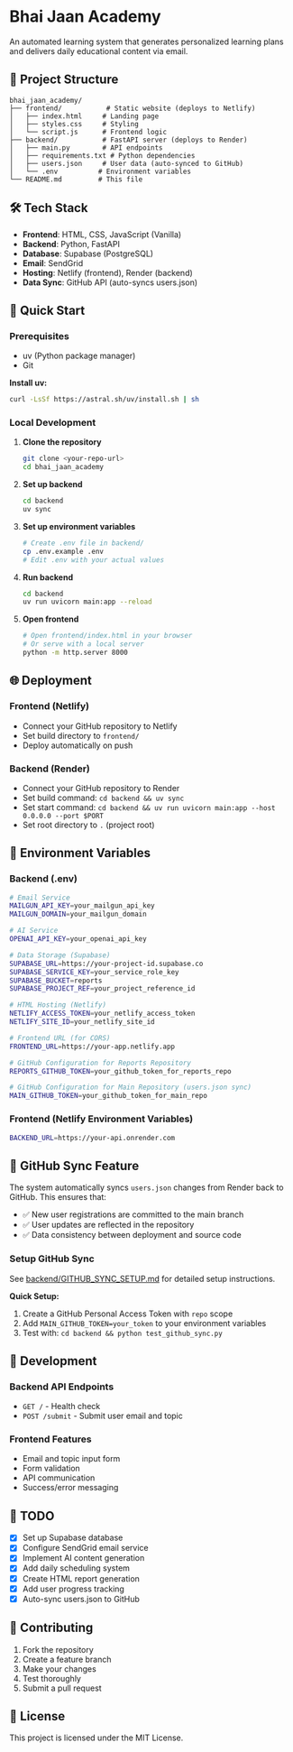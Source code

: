 # Bhai Jaan Academy

An automated learning system that generates personalized learning plans and delivers daily educational content via email.

## 🚀 Project Structure

```
bhai_jaan_academy/
├── frontend/           # Static website (deploys to Netlify)
│   ├── index.html     # Landing page
│   ├── styles.css     # Styling
│   └── script.js      # Frontend logic
├── backend/           # FastAPI server (deploys to Render)
│   ├── main.py        # API endpoints
│   ├── requirements.txt # Python dependencies
│   ├── users.json     # User data (auto-synced to GitHub)
│   └── .env          # Environment variables
└── README.md         # This file
```

## 🛠️ Tech Stack

- **Frontend**: HTML, CSS, JavaScript (Vanilla)
- **Backend**: Python, FastAPI
- **Database**: Supabase (PostgreSQL)
- **Email**: SendGrid
- **Hosting**: Netlify (frontend), Render (backend)
- **Data Sync**: GitHub API (auto-syncs users.json)

## 🚀 Quick Start

### Prerequisites
- uv (Python package manager)
- Git

**Install uv:**
```bash
curl -LsSf https://astral.sh/uv/install.sh | sh
```

### Local Development

1. **Clone the repository**
   ```bash
   git clone <your-repo-url>
   cd bhai_jaan_academy
   ```

2. **Set up backend**
   ```bash
   cd backend
   uv sync
   ```

3. **Set up environment variables**
   ```bash
   # Create .env file in backend/
   cp .env.example .env
   # Edit .env with your actual values
   ```

4. **Run backend**
   ```bash
   cd backend
   uv run uvicorn main:app --reload
   ```

5. **Open frontend**
   ```bash
   # Open frontend/index.html in your browser
   # Or serve with a local server
   python -m http.server 8000
   ```

## 🌐 Deployment

### Frontend (Netlify)
- Connect your GitHub repository to Netlify
- Set build directory to `frontend/`
- Deploy automatically on push

### Backend (Render)
- Connect your GitHub repository to Render
- Set build command: `cd backend && uv sync`
- Set start command: `cd backend && uv run uvicorn main:app --host 0.0.0.0 --port $PORT`
- Set root directory to `.` (project root)

## 📧 Environment Variables

### Backend (.env)
```bash
# Email Service
MAILGUN_API_KEY=your_mailgun_api_key
MAILGUN_DOMAIN=your_mailgun_domain

# AI Service
OPENAI_API_KEY=your_openai_api_key

# Data Storage (Supabase)
SUPABASE_URL=https://your-project-id.supabase.co
SUPABASE_SERVICE_KEY=your_service_role_key
SUPABASE_BUCKET=reports
SUPABASE_PROJECT_REF=your_project_reference_id

# HTML Hosting (Netlify)
NETLIFY_ACCESS_TOKEN=your_netlify_access_token
NETLIFY_SITE_ID=your_netlify_site_id

# Frontend URL (for CORS)
FRONTEND_URL=https://your-app.netlify.app

# GitHub Configuration for Reports Repository
REPORTS_GITHUB_TOKEN=your_github_token_for_reports_repo

# GitHub Configuration for Main Repository (users.json sync)
MAIN_GITHUB_TOKEN=your_github_token_for_main_repo
```

### Frontend (Netlify Environment Variables)
```bash
BACKEND_URL=https://your-api.onrender.com
```

## 🔄 GitHub Sync Feature

The system automatically syncs `users.json` changes from Render back to GitHub. This ensures that:

- ✅ New user registrations are committed to the main branch
- ✅ User updates are reflected in the repository
- ✅ Data consistency between deployment and source code

### Setup GitHub Sync

See [backend/GITHUB_SYNC_SETUP.md](backend/GITHUB_SYNC_SETUP.md) for detailed setup instructions.

**Quick Setup:**
1. Create a GitHub Personal Access Token with `repo` scope
2. Add `MAIN_GITHUB_TOKEN=your_token` to your environment variables
3. Test with: `cd backend && python test_github_sync.py`

## 🔧 Development

### Backend API Endpoints
- `GET /` - Health check
- `POST /submit` - Submit user email and topic

### Frontend Features
- Email and topic input form
- Form validation
- API communication
- Success/error messaging

## 📝 TODO

- [x] Set up Supabase database
- [x] Configure SendGrid email service
- [x] Implement AI content generation
- [x] Add daily scheduling system
- [x] Create HTML report generation
- [x] Add user progress tracking
- [x] Auto-sync users.json to GitHub

## 🤝 Contributing

1. Fork the repository
2. Create a feature branch
3. Make your changes
4. Test thoroughly
5. Submit a pull request

## 📄 License

This project is licensed under the MIT License.
